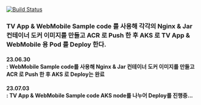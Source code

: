[![Build Status](https://dev.azure.com/nodamen-dev/GitHub-Pipelines-Java-Docker/_apis/build/status/nodamen2017.pipelines-java-docker%20(2)?branchName=main)](https://dev.azure.com/nodamen-dev/GitHub-Pipelines-Java-Docker/_build/latest?definitionId=6&branchName=main)

### TV App & WebMobile Sample code 를 사용해 각각의 Nginx & Jar 컨테이너 도커 이미지를 만들고 ACR 로 Push 한 후 AKS 로 TV App & WebMobile 용 Pod 를 Deploy 한다.

<p>
  <h4>23.06.30<br/>
  : WebMobile Sample code를 사용해 Nginx & Jar 컨테이너 도커 이미지를 만들고 ACR 로 Push 한 후 AKS 로 Deploy는 완료</h4>
</p>

<p>
  <h4>23.07.03<br/>
  : TV App & WebMobile Sample code AKS node를 나누어 Deploy를 진행중...</h4>
</p>